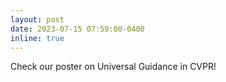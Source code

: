 ```yaml
---
layout: post
date: 2023-07-15 07:59:00-0400
inline: true
---
```


Check our poster on Universal Guidance in CVPR!
